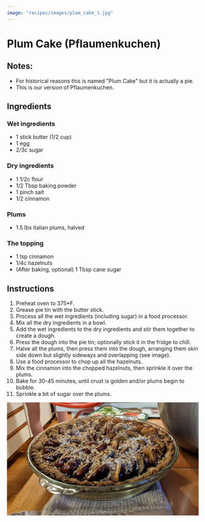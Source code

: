 ```yaml
---
image: "recipes/images/plum_cake_1.jpg"
---
```


# Plum Cake (Pflaumenkuchen)

## Notes:

* For historical reasons this is named "Plum Cake" but it is actually a pie.
* This is our version of Pflaumenkuchen.

## Ingredients

### Wet ingredients

* 1 stick butter (1/2 cup)
* 1 egg
* 2/3c sugar

### Dry ingredients

* 1 1/2c flour
* 1/2 Tbsp baking powder
* 1 pinch salt
* 1/2 cinnamon

### Plums

* 1.5 lbs italian plums, halved

### The topping

* 1 tsp cinnamon
* 1/4c hazelnuts
* (After baking, optional) 1 Tbsp cane sugar

## Instructions

1. Preheat oven to 375*F.
1. Grease pie tin with the butter stick.
1. Process all the wet ingredients (including sugar) in a food processor.
1. Mix all the dry ingredients in a bowl.
1. Add the wet ingredients to the dry ingredients and stir them together to create a dough.
1. Press the dough into the pie tin; optionally stick it in the fridge to chill.
1. Halve all the plums, then press them into the dough, arranging them skin side down but slightly sideways and overlapping (see image).
1. Use a food processor to chop up all the hazelnuts.
1. Mix the cinnamon into the chopped hazelnuts, then sprinkle it over the plums.
1. Bake for 30-45 minutes, until crust is golden and/or plums begin to bubble.
1. Sprinkle a bit of sugar over the plums.

![Fondue](images/plum_cake_1.jpg)